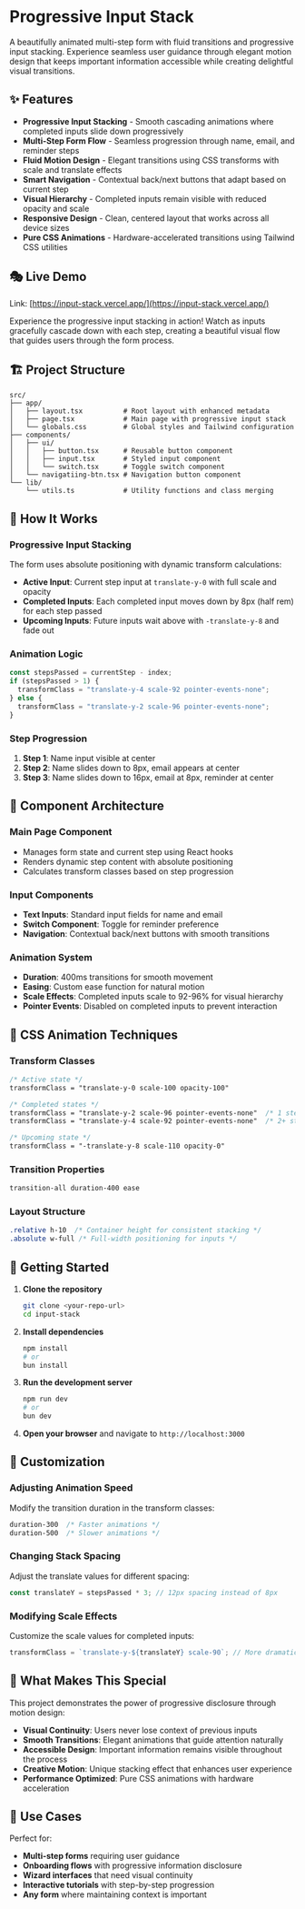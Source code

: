 # Progressive Input Stack

A beautifully animated multi-step form with fluid transitions and progressive input stacking. Experience seamless user guidance through elegant motion design that keeps important information accessible while creating delightful visual transitions.

## ✨ Features

- **Progressive Input Stacking** - Smooth cascading animations where completed inputs slide down progressively
- **Multi-Step Form Flow** - Seamless progression through name, email, and reminder steps
- **Fluid Motion Design** - Elegant transitions using CSS transforms with scale and translate effects
- **Smart Navigation** - Contextual back/next buttons that adapt based on current step
- **Visual Hierarchy** - Completed inputs remain visible with reduced opacity and scale
- **Responsive Design** - Clean, centered layout that works across all device sizes
- **Pure CSS Animations** - Hardware-accelerated transitions using Tailwind CSS utilities

## 🎭 Live Demo

Link: [https://input-stack.vercel.app/](https://input-stack.vercel.app/)

Experience the progressive input stacking in action! Watch as inputs gracefully cascade down with each step, creating a beautiful visual flow that guides users through the form process.

## 🏗️ Project Structure

```
src/
├── app/
│   ├── layout.tsx          # Root layout with enhanced metadata
│   ├── page.tsx            # Main page with progressive input stack
│   └── globals.css         # Global styles and Tailwind configuration
├── components/
│   ├── ui/
│   │   ├── button.tsx      # Reusable button component
│   │   ├── input.tsx       # Styled input component
│   │   └── switch.tsx      # Toggle switch component
│   └── navigatiing-btn.tsx # Navigation button component
└── lib/
    └── utils.ts            # Utility functions and class merging
```

## 🎨 How It Works

### Progressive Input Stacking
The form uses absolute positioning with dynamic transform calculations:
- **Active Input**: Current step input at `translate-y-0` with full scale and opacity
- **Completed Inputs**: Each completed input moves down by 8px (half rem) for each step passed
- **Upcoming Inputs**: Future inputs wait above with `-translate-y-8` and fade out

### Animation Logic
```typescript
const stepsPassed = currentStep - index;
if (stepsPassed > 1) {
  transformClass = "translate-y-4 scale-92 pointer-events-none";
} else {
  transformClass = "translate-y-2 scale-96 pointer-events-none";
}
```

### Step Progression
1. **Step 1**: Name input visible at center
2. **Step 2**: Name slides down to 8px, email appears at center
3. **Step 3**: Name slides down to 16px, email at 8px, reminder at center

## 🎯 Component Architecture

### Main Page Component
- Manages form state and current step using React hooks
- Renders dynamic step content with absolute positioning
- Calculates transform classes based on step progression

### Input Components
- **Text Inputs**: Standard input fields for name and email
- **Switch Component**: Toggle for reminder preference
- **Navigation**: Contextual back/next buttons with smooth transitions

### Animation System
- **Duration**: 400ms transitions for smooth movement
- **Easing**: Custom ease function for natural motion
- **Scale Effects**: Completed inputs scale to 92-96% for visual hierarchy
- **Pointer Events**: Disabled on completed inputs to prevent interaction

## 🎨 CSS Animation Techniques

### Transform Classes
```css
/* Active state */
transformClass = "translate-y-0 scale-100 opacity-100"

/* Completed states */
transformClass = "translate-y-2 scale-96 pointer-events-none"  /* 1 step passed */
transformClass = "translate-y-4 scale-92 pointer-events-none"  /* 2+ steps passed */

/* Upcoming state */
transformClass = "-translate-y-8 scale-110 opacity-0"
```

### Transition Properties
```css
transition-all duration-400 ease
```

### Layout Structure
```css
.relative h-10  /* Container height for consistent stacking */
.absolute w-full /* Full-width positioning for inputs */
```

## 🚀 Getting Started

1. **Clone the repository**
   ```bash
   git clone <your-repo-url>
   cd input-stack
   ```

2. **Install dependencies**
   ```bash
   npm install
   # or
   bun install
   ```

3. **Run the development server**
   ```bash
   npm run dev
   # or
   bun dev
   ```

4. **Open your browser** and navigate to `http://localhost:3000`

## 🎨 Customization

### Adjusting Animation Speed
Modify the transition duration in the transform classes:
```css
duration-300  /* Faster animations */
duration-500  /* Slower animations */
```

### Changing Stack Spacing
Adjust the translate values for different spacing:
```typescript
const translateY = stepsPassed * 3; // 12px spacing instead of 8px
```

### Modifying Scale Effects
Customize the scale values for completed inputs:
```typescript
transformClass = `translate-y-${translateY} scale-90`; // More dramatic scaling
```



## 🌟 What Makes This Special

This project demonstrates the power of progressive disclosure through motion design:
- **Visual Continuity**: Users never lose context of previous inputs
- **Smooth Transitions**: Elegant animations that guide attention naturally
- **Accessible Design**: Important information remains visible throughout the process
- **Creative Motion**: Unique stacking effect that enhances user experience
- **Performance Optimized**: Pure CSS animations with hardware acceleration

## 🎯 Use Cases

Perfect for:
- **Multi-step forms** requiring user guidance
- **Onboarding flows** with progressive information disclosure
- **Wizard interfaces** that need visual continuity
- **Interactive tutorials** with step-by-step progression
- **Any form** where maintaining context is important
